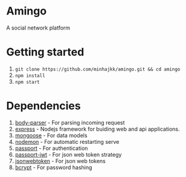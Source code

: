 # Amingo
A social network platform

# Getting started
1. `git clone https://github.com/minhajkk/amingo.git && cd amingo`
2. `npm install`
3. `npm start`


# Dependencies
1. [body-parser](https://www.npmjs.com/package/body-parser) - For parsing incoming request
2. [express](https://expressjs.com/) - Nodejs framework for buiding web and api applications.
3. [mongoose](https://mongoosejs.com/) - For data models
4. [nodemon](https://www.npmjs.com/package/nodemon) - For automatic restarting serve
5. [passport](http://www.passportjs.org/) - For authentication
6. [passport-jwt](https://www.npmjs.com/package/passport-jwt) - For json web token strategy
7. [jsonwebtoken](https://www.npmjs.com/package/jsonwebtoken) - For json web tokens
8. [bcrypt](https://www.npmjs.com/package/bcrypt) - For password hashing